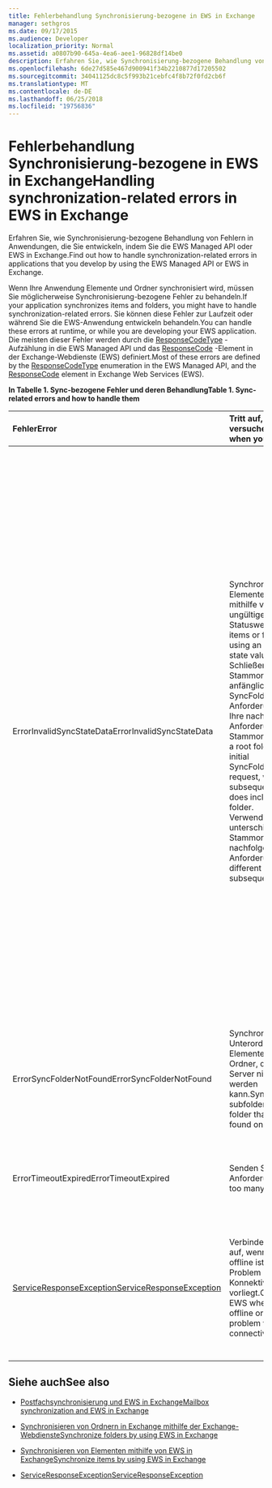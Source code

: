 ```yaml
---
title: Fehlerbehandlung Synchronisierung-bezogene in EWS in Exchange
manager: sethgros
ms.date: 09/17/2015
ms.audience: Developer
localization_priority: Normal
ms.assetid: a0807b90-645a-4ea6-aee1-96828df14be0
description: Erfahren Sie, wie Synchronisierung-bezogene Behandlung von Fehlern in Anwendungen, die Sie entwickeln, indem Sie die EWS Managed API oder EWS in Exchange.
ms.openlocfilehash: 6de27d585e467d900941f34b2210877d17205502
ms.sourcegitcommit: 34041125dc8c5f993b21cebfc4f8b72f0fd2cb6f
ms.translationtype: MT
ms.contentlocale: de-DE
ms.lasthandoff: 06/25/2018
ms.locfileid: "19756836"
---
```

# <a name="handling-synchronization-related-errors-in-ews-in-exchange"></a><span data-ttu-id="5d8c0-103">Fehlerbehandlung Synchronisierung-bezogene in EWS in Exchange</span><span class="sxs-lookup"><span data-stu-id="5d8c0-103">Handling synchronization-related errors in EWS in Exchange</span></span>

<span data-ttu-id="5d8c0-104">Erfahren Sie, wie Synchronisierung-bezogene Behandlung von Fehlern in Anwendungen, die Sie entwickeln, indem Sie die EWS Managed API oder EWS in Exchange.</span><span class="sxs-lookup"><span data-stu-id="5d8c0-104">Find out how to handle synchronization-related errors in applications that you develop by using the EWS Managed API or EWS in Exchange.</span></span>
  
<span data-ttu-id="5d8c0-105">Wenn Ihre Anwendung Elemente und Ordner synchronisiert wird, müssen Sie möglicherweise Synchronisierung-bezogene Fehler zu behandeln.</span><span class="sxs-lookup"><span data-stu-id="5d8c0-105">If your application synchronizes items and folders, you might have to handle synchronization-related errors.</span></span> <span data-ttu-id="5d8c0-106">Sie können diese Fehler zur Laufzeit oder während Sie die EWS-Anwendung entwickeln behandeln.</span><span class="sxs-lookup"><span data-stu-id="5d8c0-106">You can handle these errors at runtime, or while you are developing your EWS application.</span></span> <span data-ttu-id="5d8c0-107">Die meisten dieser Fehler werden durch die [ResponseCodeType](http://msdn.microsoft.com/en-us/library/exchangewebservices.responsecodetype%28v=exchg.80%29.aspx) -Aufzählung in die EWS Managed API und das [ResponseCode](http://msdn.microsoft.com/en-us/library/aa580757%28v=exchg.150%29.aspx) -Element in der Exchange-Webdienste (EWS) definiert.</span><span class="sxs-lookup"><span data-stu-id="5d8c0-107">Most of these errors are defined by the [ResponseCodeType](http://msdn.microsoft.com/en-us/library/exchangewebservices.responsecodetype%28v=exchg.80%29.aspx) enumeration in the EWS Managed API, and the [ResponseCode](http://msdn.microsoft.com/en-us/library/aa580757%28v=exchg.150%29.aspx) element in Exchange Web Services (EWS).</span></span> 
  
<span data-ttu-id="5d8c0-108">**In Tabelle 1. Sync-bezogene Fehler und deren Behandlung**</span><span class="sxs-lookup"><span data-stu-id="5d8c0-108">**Table 1. Sync-related errors and how to handle them**</span></span>

|<span data-ttu-id="5d8c0-109">**Fehler**</span><span class="sxs-lookup"><span data-stu-id="5d8c0-109">**Error**</span></span>|<span data-ttu-id="5d8c0-110">**Tritt auf, wenn Sie versuchen...**</span><span class="sxs-lookup"><span data-stu-id="5d8c0-110">**Occurs when you try to…**</span></span>|<span data-ttu-id="5d8c0-111">**Behandeln von...**</span><span class="sxs-lookup"><span data-stu-id="5d8c0-111">**Handle it by…**</span></span>|
|:-----|:-----|:-----|
|<span data-ttu-id="5d8c0-112">ErrorInvalidSyncStateData</span><span class="sxs-lookup"><span data-stu-id="5d8c0-112">ErrorInvalidSyncStateData</span></span>  <br/> | <span data-ttu-id="5d8c0-113">Synchronisieren Sie Elemente oder Ordner mithilfe von eine ungültige Sync-Statuswert.</span><span class="sxs-lookup"><span data-stu-id="5d8c0-113">Synchronize items or folders by using an invalid sync state value.</span></span>  <br/>  <span data-ttu-id="5d8c0-114">Schließen Sie einen Stammordner in Ihrer anfänglichen SyncFolderHierarchy Anforderung aus, wenn Ihre nachfolgende Anforderung einen Stammordner.</span><span class="sxs-lookup"><span data-stu-id="5d8c0-114">Exclude a root folder in your initial SyncFolderHierarchy request, when your subsequent request does include a root folder.</span></span>  <br/>  <span data-ttu-id="5d8c0-115">Verwenden Sie unterschiedliche Stammordner in nachfolgenden Anforderungen.</span><span class="sxs-lookup"><span data-stu-id="5d8c0-115">Use different root folders in subsequent requests.</span></span>  <br/> | <span data-ttu-id="5d8c0-116">Sicherstellen, dass der Wert der Sync-Zustand, den Sie Übereinstimmungen Senden der Statuswert Sync während einer vorherigen Synchronisierung zurückgegeben.</span><span class="sxs-lookup"><span data-stu-id="5d8c0-116">Ensuring that the sync state value you are sending matches the sync state value returned during a previous synchronization.</span></span>  <br/>  <span data-ttu-id="5d8c0-117">Sicherstellen, dass Sie den Synchronisierungsstatus beim Synchronisieren von Elementen, nicht für die Ordnerhierarchie senden und umgekehrt.</span><span class="sxs-lookup"><span data-stu-id="5d8c0-117">Ensuring that you are not sending the sync state for the folder hierarchy when you attempt to sync items, and vice versa.</span></span>  <br/>  <span data-ttu-id="5d8c0-118">Sicherstellen, dass Sie den Synchronisierungsstatus für den richtigen Stammordner senden.</span><span class="sxs-lookup"><span data-stu-id="5d8c0-118">Ensuring that you are sending the sync state for the correct root folder.</span></span>  <br/>  <span data-ttu-id="5d8c0-119">Sicherstellen, dass der gleichen Stammordner in jeder Anforderung angegeben ist.</span><span class="sxs-lookup"><span data-stu-id="5d8c0-119">Ensuring that the same root folder is specified in each request.</span></span>  <br/>  <span data-ttu-id="5d8c0-120">Sicherstellen, dass die vorherige Anforderung nicht einen Stammordner NULL, angegeben haben während die aktuelle Anforderung einen Stammordner der Stammzertifizierungsstellen enthält.</span><span class="sxs-lookup"><span data-stu-id="5d8c0-120">Ensuring that the previous request did not specify a root folder of null, while the current request includes a root folder of root.</span></span> <span data-ttu-id="5d8c0-121">NULL und die Stammwebsitesammlung sind nicht die gleiche Weise behandelt.</span><span class="sxs-lookup"><span data-stu-id="5d8c0-121">Null and root are not treated the same.</span></span>  <br/> |
|<span data-ttu-id="5d8c0-122">ErrorSyncFolderNotFound</span><span class="sxs-lookup"><span data-stu-id="5d8c0-122">ErrorSyncFolderNotFound</span></span>  <br/> |<span data-ttu-id="5d8c0-123">Synchronisieren von Unterordnern oder Elementen in einem Ordner, der auf dem Server nicht gefunden werden kann.</span><span class="sxs-lookup"><span data-stu-id="5d8c0-123">Synchronize subfolders or items in a folder that cannot be found on the server.</span></span>  <br/> |<span data-ttu-id="5d8c0-124">Sicherstellen, dass des Ordners-ID in der Anforderung angegebene ermittelt eine Ordner-ID, die in einer vorherigen Sync-Antwort vom Server zurückgegeben.</span><span class="sxs-lookup"><span data-stu-id="5d8c0-124">Ensuring that the folder ID specified in the request matches a folder ID returned from the server in a previous sync response.</span></span>  <br/> |
|<span data-ttu-id="5d8c0-125">ErrorTimeoutExpired</span><span class="sxs-lookup"><span data-stu-id="5d8c0-125">ErrorTimeoutExpired</span></span>  <br/> |<span data-ttu-id="5d8c0-126">Senden Sie zu viele Anforderungen.</span><span class="sxs-lookup"><span data-stu-id="5d8c0-126">Send too many requests.</span></span>  <br/> |<span data-ttu-id="5d8c0-127">Begrenzen Ihre Batches auf 10 Elemente pro Batch von [gedrosselt](ews-throttling-in-exchange.md)zu vermeiden.</span><span class="sxs-lookup"><span data-stu-id="5d8c0-127">Limiting your batches to 10 items per batch to avoid getting [throttled](ews-throttling-in-exchange.md).</span></span>  <br/> |
|[<span data-ttu-id="5d8c0-128">ServiceResponseException</span><span class="sxs-lookup"><span data-stu-id="5d8c0-128">ServiceResponseException</span></span>](http://msdn.microsoft.com/en-us/library/microsoft.exchange.webservices.data.serviceresponseexception%28v=exchg.80%29.aspx) <br/> |<span data-ttu-id="5d8c0-129">Verbinden Sie mit EWS auf, wenn der Server offline ist oder ein Problem mit der Konnektivität vorliegt.</span><span class="sxs-lookup"><span data-stu-id="5d8c0-129">Connect to EWS when the server is offline or there is a problem with connectivity.</span></span>  <br/> |<span data-ttu-id="5d8c0-130">Überprüfen der Konnektivität mit dem Server, und wiederholen die Anforderung weiter unten.</span><span class="sxs-lookup"><span data-stu-id="5d8c0-130">Checking connectivity with the server and retrying your request later.</span></span> <span data-ttu-id="5d8c0-131">Dies ist wahrscheinlich eine vorübergehende Dienstfehler oder Netzwerkfehler.</span><span class="sxs-lookup"><span data-stu-id="5d8c0-131">This is likely a transient service error or network error.</span></span>  <br/> |
   
## <a name="see-also"></a><span data-ttu-id="5d8c0-132">Siehe auch</span><span class="sxs-lookup"><span data-stu-id="5d8c0-132">See also</span></span>


- [<span data-ttu-id="5d8c0-133">Postfachsynchronisierung und EWS in Exchange</span><span class="sxs-lookup"><span data-stu-id="5d8c0-133">Mailbox synchronization and EWS in Exchange</span></span>](mailbox-synchronization-and-ews-in-exchange.md)
    
- [<span data-ttu-id="5d8c0-134">Synchronisieren von Ordnern in Exchange mithilfe der Exchange-Webdienste</span><span class="sxs-lookup"><span data-stu-id="5d8c0-134">Synchronize folders by using EWS in Exchange</span></span>](how-to-synchronize-folders-by-using-ews-in-exchange.md)
    
- [<span data-ttu-id="5d8c0-135">Synchronisieren von Elementen mithilfe von EWS in Exchange</span><span class="sxs-lookup"><span data-stu-id="5d8c0-135">Synchronize items by using EWS in Exchange</span></span>](how-to-synchronize-items-by-using-ews-in-exchange.md)
    
- [<span data-ttu-id="5d8c0-136">ServiceResponseException</span><span class="sxs-lookup"><span data-stu-id="5d8c0-136">ServiceResponseException</span></span>](http://msdn.microsoft.com/en-us/library/microsoft.exchange.webservices.data.serviceresponseexception%28v=exchg.80%29.aspx)
    

